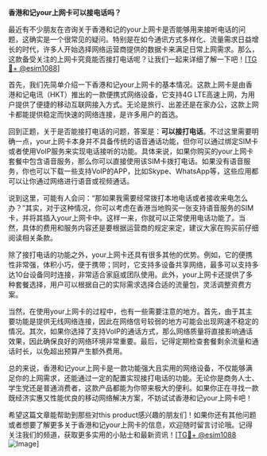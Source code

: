 **香港和记your上网卡可以接电话吗？**

最近有不少朋友在咨询关于香港和记的your上网卡是否能够用来接听电话的问题，这确实是一个很常见的疑问。特别是在如今通讯方式多样化、流量需求日益增长的时代，许多人开始选择网络运营商提供的数据卡来满足日常上网需求。那么，这款备受关注的上网卡究竟能否接打电话呢？让我们一起来详细了解一下吧！[[TG💪+ @esim1088](https://t.me/s/esim1088)]

首先，我们先简单介绍一下香港和记your上网卡的基本情况。这款上网卡是由香港和记电讯（HKT）推出的一款便携式网络设备，它支持4G LTE高速上网，为用户提供了便捷的移动互联网接入方式。无论是旅行、出差还是在家办公，这款上网卡都能提供稳定而快速的网络连接，是许多用户的首选。

回到正题，关于是否能接打电话的问题，答案是：**可以接打电话**。不过这里需要明确一点，your上网卡本身并不具备传统的语音通话功能，但你可以通过绑定SIM卡或者使用VoIP服务来实现电话接听的功能。具体来说，如果你购买的your上网卡套餐中包含语音服务，那么你可以直接使用该SIM卡拨打电话。如果没有语音服务，你也可以下载一些支持VoIP的APP，比如Skype、WhatsApp等，这些应用都可以让你通过网络进行语音或视频通话。

说到这里，可能有人会问：“那如果我需要经常拨打本地电话或者接收来电怎么办？”其实，对于这种情况，你可以考虑在香港当地购买一张支持语音服务的SIM卡，并将其插入your上网卡中。这样一来，你就可以正常使用电话功能了。当然，具体的费用和服务内容还是要根据运营商的规定来定，建议大家在购买前仔细阅读相关条款。

除了接打电话的功能之外，your上网卡还具有很多其他的优势。例如，它的便携性非常强，体积小巧，便于携带；同时，它支持多设备共享网络，最多可以支持多达10台设备同时连接，非常适合家庭或团队使用。此外，your上网卡还提供了多种套餐选择，用户可以根据自己的实际需求选择合适的流量包，灵活调整资费方案。

当然，在使用your上网卡的过程中，也有一些需要注意的地方。首先，由于其主要功能是提供无线网络连接，因此在网络信号较弱的地方可能会出现网速不稳定的情况。其次，如果你选择了支持VoIP的通话方式，那么网络质量将直接影响通话效果，因此确保良好的网络环境非常重要。最后，记得定期检查套餐剩余流量和通话时长，以免超出预算产生额外费用。

总的来说，香港和记your上网卡是一款功能强大且实用的网络设备，不仅能够满足你的上网需求，还能通过一定的配置实现接打电话的功能。无论你是商务人士、学生党还是普通消费者，这款产品都能为你带来极大的便利。如果你正在寻找一款既经济实惠又性能优良的移动网络解决方案，不妨试试香港和记your上网卡吧！

希望这篇文章能帮助到那些对this product感兴趣的朋友们！如果你还有其他问题或者想要了解更多关于香港和记your上网卡的信息，欢迎随时留言讨论哦。记得关注我们的频道，获取更多实用的小贴士和最新资讯！[[TG💪+ @esim1088](https://t.me/s/esim1088) ![Image](https://i.postimg.cc/4NQfJmqS/Snipaste-2025-05-13-00-14-12.png)]
